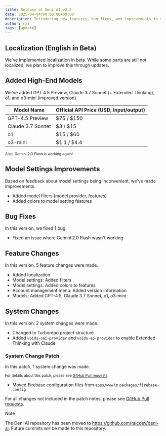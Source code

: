 ```yaml
---
title: Release of Deni AI v2.2
date: 2025-04-04T00:00:00+09:00
description: Introducing new features, bug fixes, and improvements in version 2.2.
author: rai
tags: [update]
---
```


## Localization (English in Beta)

We've implemented localization in beta. While some parts are still not localized, we plan to improve this through updates.

## Added High-End Models

We've added GPT 4.5 Preview, Claude 3.7 Sonnet (+ Extended Thinking), o1, and o3-mini (improved version).

| Model Name        | Official API Price (USD, input/output) |
| ----------------- | -------------------------------------- |
| GPT-4.5 Preview   | $75 / $150                             |
| Claude 3.7 Sonnet | $3 / $15                               |
| o1                | $15 / $60                              |
| o3-mini           | $1.1 / $4.4                            |

<small>Also, Gemini 2.0 Flash is working again!</small>

## Model Settings Improvements

Based on feedback about model settings being inconvenient, we've made improvements.

- Added model filters (model provider, features)
- Added colors to model setting features

## Bug Fixes

In this version, we fixed 1 bug.

- Fixed an issue where Gemini 2.0 Flash wasn't working

## Feature Changes

In this version, 5 feature changes were made.

- Added localization
- Model settings: Added filters
- Model settings: Added colors to features
- Account management menu: Added version information
- Models: Added GPT-4.5, Claude 3.7 Sonnet, o1, o3-mini

## System Changes

In this version, 2 system changes were made.

- Changed to Turborepo project structure
- Added `voids-oai-provider` and `voids-ap-provider` to enable Extended Thinking with Claude

### System Change Patch

In this patch, 1 system change was made.

<small>For details about this patch, please see [GitHub Pull requests](https://github.com/raicdev/deni-ai/pull/2).</small>

- Moved Firebase configuration files from `apps/www` to `packages/firebase-config`

For all changes not included in the patch notes, please see [GitHub Pull requests](https://github.com/raicdev/deni-ai/pull/1).

> [!NOTE]
> The Deni AI repository has been moved to https://github.com/raicdev/deni-ai. Future commits will be made to this repository.
